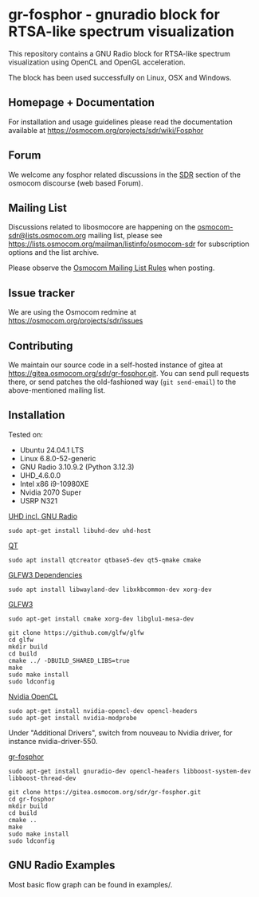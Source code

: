 gr-fosphor - gnuradio block for RTSA-like spectrum visualization
================================================================

This repository contains a GNU Radio block for RTSA-like spectrum visualization using OpenCL and OpenGL acceleration.

The block has been used successfully on Linux, OSX and Windows.

Homepage + Documentation
------------------------

For installation and usage guidelines please read the documentation available at <https://osmocom.org/projects/sdr/wiki/Fosphor>

Forum
-----

We welcome any fosphor related discussions in the [SDR](https://discourse.osmocom.org/c/sdr/) section of the osmocom discourse (web based Forum).

Mailing List
------------

Discussions related to libosmocore are happening on the osmocom-sdr@lists.osmocom.org mailing list, please see <https://lists.osmocom.org/mailman/listinfo/osmocom-sdr> for subscription options and the list archive.

Please observe the [Osmocom Mailing List Rules](https://osmocom.org/projects/cellular-infrastructure/wiki/Mailing_List_Rules) when posting.

Issue tracker
-------------

We are using the Osmocom redmine at <https://osmocom.org/projects/sdr/issues>

Contributing
------------

We maintain our source code in a self-hosted instance of gitea at <https://gitea.osmocom.org/sdr/gr-fosphor.git>. You can send pull requests there, or send patches the old-fashioned way (`git send-email`) to the above-mentioned mailing list.

## Installation

Tested on:
- Ubuntu 24.04.1 LTS
- Linux 6.8.0-52-generic
- GNU Radio 3.10.9.2 (Python 3.12.3)
- UHD_4.6.0.0
- Intel x86 i9-10980XE
- Nvidia 2070 Super
- USRP N321

[UHD incl. GNU Radio](https://files.ettus.com/manual/page_install.html)

```console
sudo apt-get install libuhd-dev uhd-host
```

[QT](https://askubuntu.com/questions/1404263/how-do-you-install-qt-on-ubuntu22-04)

```console
sudo apt install qtcreator qtbase5-dev qt5-qmake cmake
```

[GLFW3 Dependencies](https://www.glfw.org/docs/latest/compile_guide.html)

```console
sudo apt install libwayland-dev libxkbcommon-dev xorg-dev
```

[GLFW3](https://osmocom.org/projects/sdr/wiki/fosphor#GLFW3)

```console
sudo apt-get install cmake xorg-dev libglu1-mesa-dev
```
```console
git clone https://github.com/glfw/glfw
cd glfw
mkdir build
cd build
cmake ../ -DBUILD_SHARED_LIBS=true
make
sudo make install
sudo ldconfig
```
[Nvidia OpenCL](https://osmocom.org/projects/sdr/wiki/fosphor#NVidia-OpenCL)

```console
sudo apt-get install nvidia-opencl-dev opencl-headers
sudo apt-get install nvidia-modprobe
```

Under "Additional Drivers", switch from nouveau to Nvidia driver, for instance nvidia-driver-550.

[gr-fosphor](https://osmocom.org/projects/sdr/wiki/fosphor#gr-fosphor-2)

```console
sudo apt-get install gnuradio-dev opencl-headers libboost-system-dev libboost-thread-dev
```
```console
git clone https://gitea.osmocom.org/sdr/gr-fosphor.git
cd gr-fosphor
mkdir build
cd build
cmake ..
make
sudo make install
sudo ldconfig
```

## GNU Radio Examples

Most basic flow graph can be found in examples/.